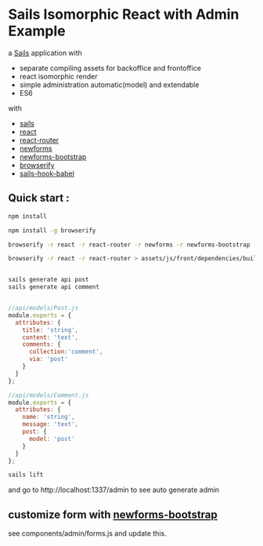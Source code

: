 # Sails Isomorphic React with Admin Example

a [Sails](http://sailsjs.org) application with
- separate compiling assets for backoffice and frontoffice
- react isomorphic render
- simple administration automatic(model) and extendable
- ES6

with
- [sails](http://sailsjs.org)
- [react](https://github.com/facebook/react)
- [react-router](https://github.com/rackt/react-router)
- [newforms](https://github.com/insin/newforms)
- [newforms-bootstrap](https://github.com/insin/newforms-bootstrap)
- [browserify](https://github.com/substack/node-browserify)
- [sails-hook-babel](https://github.com/artificialio/sails-hook-babel)



## Quick start :
```sh
npm install

npm install -g browserify

browserify -r react -r react-router -r newforms -r newforms-bootstrap -r auto-admin > assets/js/admin/dependencies/build.js

browserify -r react -r react-router > assets/js/front/dependencies/build.js


sails generate api post
sails generate api comment
```

```js

//api/models/Post.js
module.exports = {
  attributes: {
    title: 'string',
    content: 'text',
    comments: {
      collection:'comment',
      via: 'post'
    }
  }
};

//api/models/Comment.js
module.exports = {
  attributes: {
    name: 'string',
    message: 'text',
    post: {
      model: 'post'
    }
  }
};

```


```sh
sails lift
```

and go to http://localhost:1337/admin to see auto generate admin

## customize form with [newforms-bootstrap](https://github.com/insin/newforms-bootstrap)
see components/admin/forms.js and update this.

